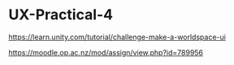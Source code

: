 # UX-Practical-4
https://learn.unity.com/tutorial/challenge-make-a-worldspace-ui

https://moodle.op.ac.nz/mod/assign/view.php?id=789956

